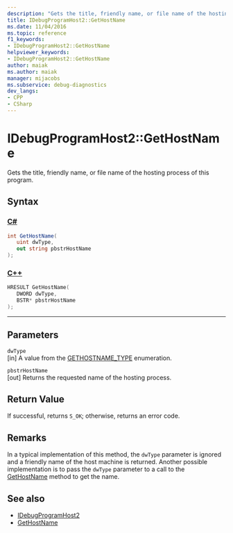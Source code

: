 ```yaml
---
description: "Gets the title, friendly name, or file name of the hosting process of this program."
title: IDebugProgramHost2::GetHostName
ms.date: 11/04/2016
ms.topic: reference
f1_keywords:
- IDebugProgramHost2::GetHostName
helpviewer_keywords:
- IDebugProgramHost2::GetHostName
author: maiak
ms.author: maiak
manager: mijacobs
ms.subservice: debug-diagnostics
dev_langs:
- CPP
- CSharp
---
```

# IDebugProgramHost2::GetHostName

Gets the title, friendly name, or file name of the hosting process of this program.

## Syntax

### [C#](#tab/csharp)
```csharp
int GetHostName( 
   uint dwType,
   out string pbstrHostName
);
```
### [C++](#tab/cpp)
```cpp
HRESULT GetHostName( 
   DWORD dwType,
   BSTR* pbstrHostName
);
```
---

## Parameters
`dwType`\
[in] A value from the [GETHOSTNAME_TYPE](../../../extensibility/debugger/reference/gethostname-type.md) enumeration.

`pbstrHostName`\
[out] Returns the requested name of the hosting process.

## Return Value
 If successful, returns `S_OK`; otherwise, returns an error code.

## Remarks
 In a typical implementation of this method, the `dwType` parameter is ignored and a friendly name of the host machine is returned. Another possible implementation is to pass the `dwType` parameter to a call to the [GetHostName](../../../extensibility/debugger/reference/idebugprogramnode2-gethostname.md) method to get the name.

## See also
- [IDebugProgramHost2](../../../extensibility/debugger/reference/idebugprogramhost2.md)
- [GetHostName](../../../extensibility/debugger/reference/idebugprogramnode2-gethostname.md)
